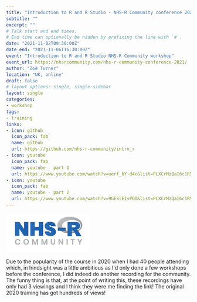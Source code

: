 ```yaml
---
title: "Introduction to R and R Studio - NHS-R Community conference 2021"
subtitle: ""
excerpt: ""
# Talk start and end times.
# End time can optionally be hidden by prefixing the line with `#`.
date: "2021-11-02T09:30:00Z"
date_end: "2021-11-06T16:30:00Z"
event: "Introduction to R and R Studio NHS-R Community workshop"
event_url: https://nhsrcommunity.com/nhs-r-community-conference-2021/
author: "Zoë Turner"
location: "UK, online"
draft: false
# layout options: single, single-sidebar
layout: single
categories:
- workshop
tags:
- training
links:
- icon: github
  icon_pack: fab
  name: github
  url: https://github.com/nhs-r-community/intro_r
- icon: youtube
  icon_pack: fab
  name: youtube - part 1
  url: https://www.youtube.com/watch?v=uerf_bY-d4c&list=PLXCrMzQaI6c1R5K-iqHpOVDG0PelBA6uc&index=7
- icon: youtube
  icon_pack: fab
  name: youtube - part 2
  url: https://www.youtube.com/watch?v=9GESlEIvPDI&list=PLXCrMzQaI6c1R5K-iqHpOVDG0PelBA6uc&index=8
---
```


![NHS-R Community](featured-hex.png)

Due to the popularity of the course in 2020 when I had 40 people attending which, in hindsight was a little ambitious as I'd only done a few workshops before the conference, I did indeed do another recording for the community. The funny thing is that, at the point of writing this, these recordings have only had 3 viewings and I think they were me finding the link! The original 2020 training has got hundreds of views!
